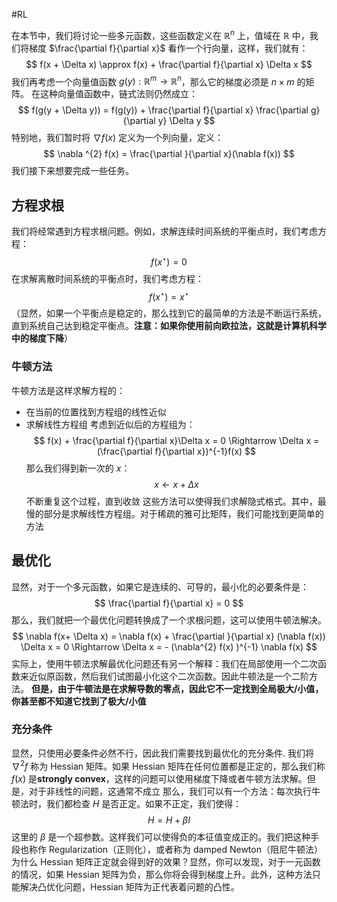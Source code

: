 #RL 

在本节中，我们将讨论一些多元函数，这些函数定义在 $\mathbb{R}^{n}$ 上，值域在 $\mathbb{R}$ 中，我们将梯度 $\frac{\partial f}{\partial x}$ 看作一个行向量，这样，我们就有：
$$
f(x + \Delta x) \approx f(x) + \frac{\partial f}{\partial x} \Delta x 
$$
我们再考虑一个向量值函数 $g (y):\mathbb{R}^{m} \rightarrow \mathbb{R}^{n}$，那么它的梯度必须是 $n \times m$ 的矩阵。
在这种向量值函数中，链式法则仍然成立：
$$
f(g(y + \Delta y)) = f(g(y)) + \frac{\partial f}{\partial x} \frac{\partial g}{\partial y} \Delta y 
$$
特别地，我们暂时将 $\nabla f(x)$ 定义为一个列向量，定义：
$$
\nabla ^{2} f(x) = \frac{\partial }{\partial x}(\nabla f(x))
$$
我们接下来想要完成一些任务。

## 方程求根

我们将经常遇到方程求根问题。例如，求解连续时间系统的平衡点时，我们考虑方程：
$$
f(x^{\star}) = 0
$$
在求解离散时间系统的平衡点时，我们考虑方程：
$$
f(x^{\star}) = x^{\star} 
$$
（显然，如果一个平衡点是稳定的，那么找到它的最简单的方法是不断运行系统，直到系统自己达到稳定平衡点。**注意：如果你使用前向欧拉法，这就是计算机科学中的梯度下降**）

### 牛顿方法
牛顿方法是这样求解方程的：
- 在当前的位置找到方程组的线性近似
- 求解线性方程组
考虑到近似后的方程组为：
$$
f(x) + \frac{\partial f}{\partial x}\Delta x  = 0 \Rightarrow \Delta x  = (\frac{\partial f}{\partial x})^{-1}f(x)
$$
那么我们得到新一次的 $x$：
$$
x \leftarrow  x + \Delta x 
$$
不断重复这个过程，直到收敛
这些方法可以使得我们求解隐式格式。其中，最慢的部分是求解线性方程组。对于稀疏的雅可比矩阵，我们可能找到更简单的方法

## 最优化
显然，对于一个多元函数，如果它是连续的、可导的，最小化的必要条件是：
$$
\frac{\partial f}{\partial x} = 0 
$$
那么，我们就把一个最优化问题转换成了一个求根问题，这可以使用牛顿法解决。
$$
\nabla f(x+ \Delta x) = \nabla f(x) + \frac{\partial }{\partial x} (\nabla  f(x)) \Delta x = 0 \Rightarrow \Delta x = - (\nabla^{2} f(x) )^{-1} \nabla  f(x)
$$
实际上，使用牛顿法求解最优化问题还有另一个解释：我们在局部使用一个二次函数来近似原函数，然后我们试图最小化这个二次函数。因此牛顿法是一个二阶方法。
**但是，由于牛顿法是在求解导数的零点，因此它不一定找到全局极大/小值，你甚至都不知道它找到了极大/小值**

### 充分条件
显然，只使用必要条件必然不行，因此我们需要找到最优化的充分条件.
我们将 $\nabla^{2}f$ 称为 Hessian 矩阵。如果 Hessian 矩阵在任何位置都是正定的，那么我们称 $f(x)$ 是**strongly convex**，这样的问题可以使用梯度下降或者牛顿方法求解。但是，对于非线性的问题，这通常不成立
那么，我们可以有一个方法：每次执行牛顿法时，我们都检查 $H$ 是否正定。如果不正定，我们使得：
$$
H = H + \beta I
$$
这里的 $\beta$ 是一个超参数。这样我们可以使得负的本征值变成正的。我们把这种手段也称作 Regularization（正则化），或者称为 damped Newton（阻尼牛顿法）
为什么 Hessian 矩阵正定就会得到好的效果？显然，你可以发现，对于一元函数的情况，如果 Hessian 矩阵为负，那么你将会得到梯度上升。此外，这种方法只能解决凸优化问题，Hessian 矩阵为正代表着问题的凸性。



